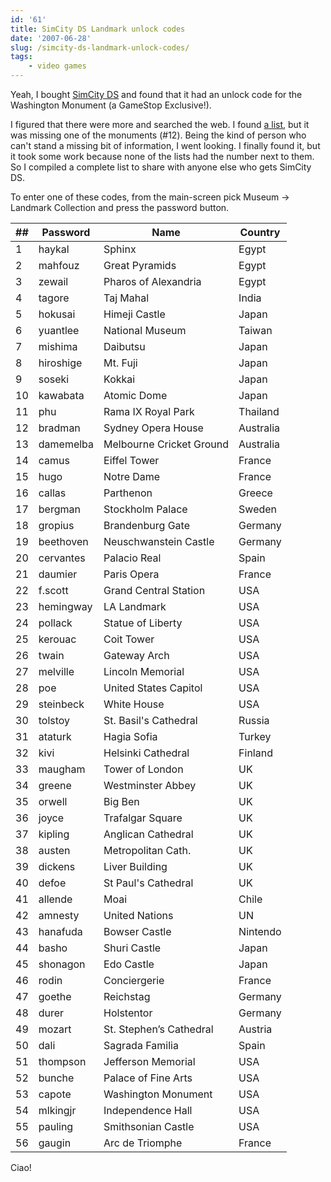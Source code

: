 ```yaml
---
id: '61'
title: SimCity DS Landmark unlock codes
date: '2007-06-28'
slug: /simcity-ds-landmark-unlock-codes/
tags:
    - video games
---
```


Yeah, I bought [SimCity DS](http://amzn.to/2pjH5CY) and found that it had an
unlock code for the Washington Monument (a GameStop Exclusive!).

I figured that there were more and searched the web. I found
[a list](http://www.gamefaqs.com/portable/ds/code/935403.html), but it was
missing one of the monuments (#12). Being the kind of person who can't stand a
missing bit of information, I went looking. I finally found it, but it took
some work because none of the lists had the number next to them. So I compiled
a complete list to share with anyone else who gets SimCity DS.

<!-- more -->

To enter one of these codes, from the main-screen pick Museum -\> Landmark
Collection and press the password button.

| ##  | Password  | Name                     | Country   |
| --- | --------- | ------------------------ | --------- |
| 1   | haykal    | Sphinx                   | Egypt     |
| 2   | mahfouz   | Great Pyramids           | Egypt     |
| 3   | zewail    | Pharos of Alexandria     | Egypt     |
| 4   | tagore    | Taj Mahal                | India     |
| 5   | hokusai   | Himeji Castle            | Japan     |
| 6   | yuantlee  | National Museum          | Taiwan    |
| 7   | mishima   | Daibutsu                 | Japan     |
| 8   | hiroshige | Mt. Fuji                 | Japan     |
| 9   | soseki    | Kokkai                   | Japan     |
| 10  | kawabata  | Atomic Dome              | Japan     |
| 11  | phu       | Rama IX Royal Park       | Thailand  |
| 12  | bradman   | Sydney Opera House       | Australia |
| 13  | damemelba | Melbourne Cricket Ground | Australia |
| 14  | camus     | Eiffel Tower             | France    |
| 15  | hugo      | Notre Dame               | France    |
| 16  | callas    | Parthenon                | Greece    |
| 17  | bergman   | Stockholm Palace         | Sweden    |
| 18  | gropius   | Brandenburg Gate         | Germany   |
| 19  | beethoven | Neuschwanstein Castle    | Germany   |
| 20  | cervantes | Palacio Real             | Spain     |
| 21  | daumier   | Paris Opera              | France    |
| 22  | f.scott   | Grand Central Station    | USA       |
| 23  | hemingway | LA Landmark              | USA       |
| 24  | pollack   | Statue of Liberty        | USA       |
| 25  | kerouac   | Coit Tower               | USA       |
| 26  | twain     | Gateway Arch             | USA       |
| 27  | melville  | Lincoln Memorial         | USA       |
| 28  | poe       | United States Capitol    | USA       |
| 29  | steinbeck | White House              | USA       |
| 30  | tolstoy   | St. Basil's Cathedral    | Russia    |
| 31  | ataturk   | Hagia Sofia              | Turkey    |
| 32  | kivi      | Helsinki Cathedral       | Finland   |
| 33  | maugham   | Tower of London          | UK        |
| 34  | greene    | Westminster Abbey        | UK        |
| 35  | orwell    | Big Ben                  | UK        |
| 36  | joyce     | Trafalgar Square         | UK        |
| 37  | kipling   | Anglican Cathedral       | UK        |
| 38  | austen    | Metropolitan Cath.       | UK        |
| 39  | dickens   | Liver Building           | UK        |
| 40  | defoe     | St Paul's Cathedral      | UK        |
| 41  | allende   | Moai                     | Chile     |
| 42  | amnesty   | United Nations           | UN        |
| 43  | hanafuda  | Bowser Castle            | Nintendo  |
| 44  | basho     | Shuri Castle             | Japan     |
| 45  | shonagon  | Edo Castle               | Japan     |
| 46  | rodin     | Conciergerie             | France    |
| 47  | goethe    | Reichstag                | Germany   |
| 48  | durer     | Holstentor               | Germany   |
| 49  | mozart    | St. Stephen’s Cathedral  | Austria   |
| 50  | dali      | Sagrada Familia          | Spain     |
| 51  | thompson  | Jefferson Memorial       | USA       |
| 52  | bunche    | Palace of Fine Arts      | USA       |
| 53  | capote    | Washington Monument      | USA       |
| 54  | mlkingjr  | Independence Hall        | USA       |
| 55  | pauling   | Smithsonian Castle       | USA       |
| 56  | gaugin    | Arc de Triomphe          | France    |

Ciao!
